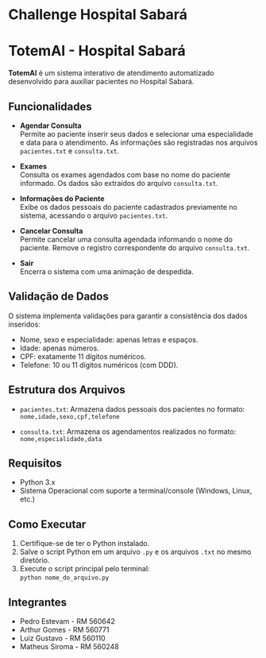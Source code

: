 # Challenge Hospital Sabará
# TotemAI - Hospital Sabará

**TotemAI** é um sistema interativo de atendimento automatizado desenvolvido para auxiliar pacientes no Hospital Sabará.

## Funcionalidades

- **Agendar Consulta**  
  Permite ao paciente inserir seus dados e selecionar uma especialidade e data para o atendimento. As informações são registradas nos arquivos `pacientes.txt` e `consulta.txt`.

- **Exames**  
  Consulta os exames agendados com base no nome do paciente informado. Os dados são extraídos do arquivo `consulta.txt`.

- **Informações do Paciente**  
  Exibe os dados pessoais do paciente cadastrados previamente no sistema, acessando o arquivo `pacientes.txt`.

- **Cancelar Consulta**  
  Permite cancelar uma consulta agendada informando o nome do paciente. Remove o registro correspondente do arquivo `consulta.txt`.

- **Sair**  
  Encerra o sistema com uma animação de despedida.

## Validação de Dados

O sistema implementa validações para garantir a consistência dos dados inseridos:

- Nome, sexo e especialidade: apenas letras e espaços.
- Idade: apenas números.
- CPF: exatamente 11 dígitos numéricos.
- Telefone: 10 ou 11 dígitos numéricos (com DDD).

## Estrutura dos Arquivos

- `pacientes.txt`: Armazena dados pessoais dos pacientes no formato:  
  `nome,idade,sexo,cpf,telefone`

- `consulta.txt`: Armazena os agendamentos realizados no formato:  
  `nome,especialidade,data`

## Requisitos

- Python 3.x
- Sistema Operacional com suporte a terminal/console (Windows, Linux, etc.)

## Como Executar

1. Certifique-se de ter o Python instalado.
2. Salve o script Python em um arquivo `.py` e os arquivos `.txt` no mesmo diretório.
3. Execute o script principal pelo terminal:  
   `python nome_do_arquivo.py`

## Integrantes

- Pedro Estevam - RM 560642  
- Arthur Gomes - RM 560771  
- Luiz Gustavo - RM 560110  
- Matheus Siroma - RM 560248
